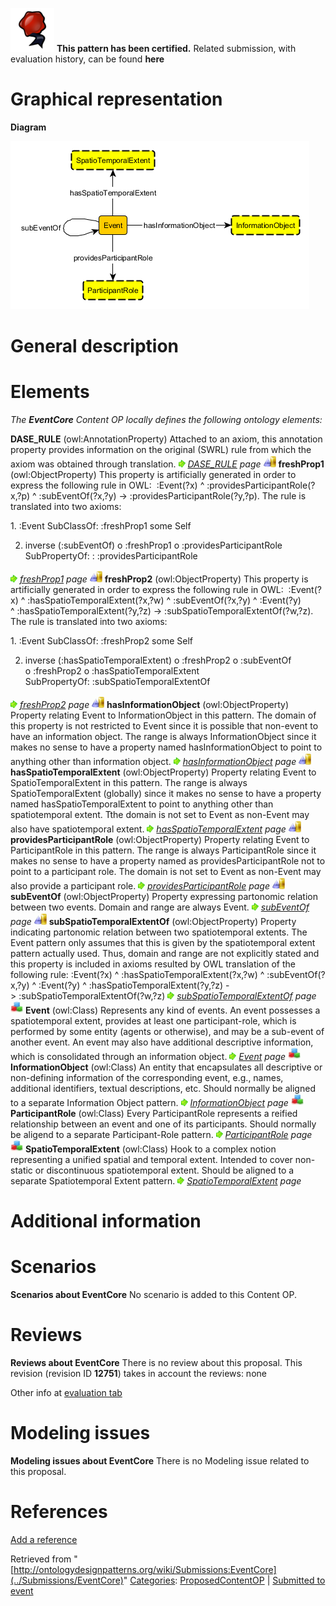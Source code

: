 [![](../images/thumb/b/b5/Certified.png/70px-Certified.png)](../Image/Certified.png "Certified.png") __This pattern has been certified.__
Related submission, with evaluation history, can be found __here__





#  Graphical representation


__Diagram__




[![Image:EventCore.png](../images/9/98/EventCore.png)](../Image/EventCore.png "Image:EventCore.png")




#  General description


  




#  Elements


_The __EventCore__ Content OP locally defines the following ontology elements:_



__DASE\_RULE__ (owl:AnnotationProperty) Attached to an axiom, this annotation property provides information on the original (SWRL) rule from which the axiom was obtained through translation. 
 [![](../images/thumb/8/87/ArrowRight.gif/11px-ArrowRight.gif)](../Image/ArrowRight.gif "ArrowRight.gif") _[DASE\_RULE](../Submissions/EventCore/DASE_RULE "Submissions:EventCore/DASE RULE") page_
[![ObjectProperty](../images/thumb/c/c3/ObjectProperty.gif/20px-ObjectProperty.gif)](../Image/ObjectProperty.gif "ObjectProperty") __freshProp1__ (owl:ObjectProperty) This property is artificially generated in order to express the following rule in OWL:  :Event(?x) ^ :providesParticipantRole(?x,?p) ^ :subEventOf(?x,?y) -> :providesParticipantRole(?y,?p). 
The rule is translated into two axioms: 


1. :Event SubClassOf: :freshProp1 some Self 


2. inverse (:subEventOf) o :freshProp1 o :providesParticipantRole SubPropertyOf: : :providesParticipantRole 



 [![](../images/thumb/8/87/ArrowRight.gif/11px-ArrowRight.gif)](../Image/ArrowRight.gif "ArrowRight.gif") _[freshProp1](../Submissions/EventCore/freshProp1 "Submissions:EventCore/freshProp1") page_
[![ObjectProperty](../images/thumb/c/c3/ObjectProperty.gif/20px-ObjectProperty.gif)](../Image/ObjectProperty.gif "ObjectProperty") __freshProp2__ (owl:ObjectProperty) This property is artificially generated in order to express the following rule in OWL:  :Event(?x) ^ :hasSpatioTemporalExtent(?x,?w) ^ :subEventOf(?x,?y) ^ :Event(?y) ^ :hasSpatioTemporalExtent(?y,?z) -> :subSpatioTemporalExtentOf(?w,?z).
The rule is translated into two axioms: 


1. :Event SubClassOf: :freshProp2 some Self 


2. inverse (:hasSpatioTemporalExtent) o :freshProp2 o :subEventOf o :freshProp2 o :hasSpatioTemporalExtent SubPropertyOf: :subSpatioTemporalExtentOf 



 [![](../images/thumb/8/87/ArrowRight.gif/11px-ArrowRight.gif)](../Image/ArrowRight.gif "ArrowRight.gif") _[freshProp2](../Submissions/EventCore/freshProp2 "Submissions:EventCore/freshProp2") page_
[![ObjectProperty](../images/thumb/c/c3/ObjectProperty.gif/20px-ObjectProperty.gif)](../Image/ObjectProperty.gif "ObjectProperty") __hasInformationObject__ (owl:ObjectProperty) Property relating Event to InformationObject in this pattern. The domain of this property is not restricted to Event since it is possible that non-event to have an information object. The range is always InformationObject since it makes no sense to have a property named hasInformationObject to point to anything other than information object. 
 [![](../images/thumb/8/87/ArrowRight.gif/11px-ArrowRight.gif)](../Image/ArrowRight.gif "ArrowRight.gif") _[hasInformationObject](../Submissions/EventCore/hasInformationObject "Submissions:EventCore/hasInformationObject") page_
[![ObjectProperty](../images/thumb/c/c3/ObjectProperty.gif/20px-ObjectProperty.gif)](../Image/ObjectProperty.gif "ObjectProperty") __hasSpatioTemporalExtent__ (owl:ObjectProperty) Property relating Event to SpatioTemporalExtent in this pattern. The range is always SpatioTemporalExtent (globally) since it makes no sense to have a property named hasSpatioTemporalExtent to point to anything other than spatiotemporal extent. Tthe domain is not set to Event as non-Event may also have spatiotemporal extent. 
 [![](../images/thumb/8/87/ArrowRight.gif/11px-ArrowRight.gif)](../Image/ArrowRight.gif "ArrowRight.gif") _[hasSpatioTemporalExtent](../Submissions/EventCore/hasSpatioTemporalExtent "Submissions:EventCore/hasSpatioTemporalExtent") page_
[![ObjectProperty](../images/thumb/c/c3/ObjectProperty.gif/20px-ObjectProperty.gif)](../Image/ObjectProperty.gif "ObjectProperty") __providesParticipantRole__ (owl:ObjectProperty) Property relating Event to ParticipantRole in this pattern. The range is always ParticipantRole since it makes no sense to have a property named as providesParticipantRole not to point to a participant role. The domain is not set to Event as non-Event may also provide a participant role. 
 [![](../images/thumb/8/87/ArrowRight.gif/11px-ArrowRight.gif)](../Image/ArrowRight.gif "ArrowRight.gif") _[providesParticipantRole](../Submissions/EventCore/providesParticipantRole "Submissions:EventCore/providesParticipantRole") page_
[![ObjectProperty](../images/thumb/c/c3/ObjectProperty.gif/20px-ObjectProperty.gif)](../Image/ObjectProperty.gif "ObjectProperty") __subEventOf__ (owl:ObjectProperty) Property expressing partonomic relation between two events. Domain and range are always Event. 
 [![](../images/thumb/8/87/ArrowRight.gif/11px-ArrowRight.gif)](../Image/ArrowRight.gif "ArrowRight.gif") _[subEventOf](../Submissions/EventCore/subEventOf "Submissions:EventCore/subEventOf") page_
[![ObjectProperty](../images/thumb/c/c3/ObjectProperty.gif/20px-ObjectProperty.gif)](../Image/ObjectProperty.gif "ObjectProperty") __subSpatioTemporalExtentOf__ (owl:ObjectProperty) Property indicating partonomic relation between two spatiotemporal extents. The Event pattern only assumes that this is given by the spatiotemporal extent pattern actually used. Thus, domain and range are not explicitly stated and this property is included in axioms resulted by OWL translation of the following rule: :Event(?x) ^ :hasSpatioTemporalExtent(?x,?w) ^ :subEventOf(?x,?y) ^ :Event(?y) ^ :hasSpatioTemporalExtent(?y,?z) -> :subSpatioTemporalExtentOf(?w,?z) 
 [![](../images/thumb/8/87/ArrowRight.gif/11px-ArrowRight.gif)](../Image/ArrowRight.gif "ArrowRight.gif") _[subSpatioTemporalExtentOf](../Submissions/EventCore/subSpatioTemporalExtentOf "Submissions:EventCore/subSpatioTemporalExtentOf") page_
[![Class](../images/thumb/2/27/Class.gif/20px-Class.gif)](../Image/Class.gif "Class") __Event__ (owl:Class) Represents any kind of events. An event possesses a spatiotemporal extent, provides at least one participant-role, which is performed by some entity (agents or otherwise), and may be a sub-event of another event. An event may also have additional descriptive information, which is consolidated through an information object. 
 [![](../images/thumb/8/87/ArrowRight.gif/11px-ArrowRight.gif)](../Image/ArrowRight.gif "ArrowRight.gif") _[Event](../Submissions/EventCore/Event "Submissions:EventCore/Event") page_
[![Class](../images/thumb/2/27/Class.gif/20px-Class.gif)](../Image/Class.gif "Class") __InformationObject__ (owl:Class) An entity that encapsulates all descriptive or non-defining information of the corresponding event, e.g., names, additional identifiers, textual descriptions, etc. Should normally be aligned to a separate Information Object pattern. 
 [![](../images/thumb/8/87/ArrowRight.gif/11px-ArrowRight.gif)](../Image/ArrowRight.gif "ArrowRight.gif") _[InformationObject](../Submissions/EventCore/InformationObject "Submissions:EventCore/InformationObject") page_
[![Class](../images/thumb/2/27/Class.gif/20px-Class.gif)](../Image/Class.gif "Class") __ParticipantRole__ (owl:Class) Every ParticipantRole represents a reified relationship between an event and one of its participants. Should normally be aligend to a separate Participant-Role pattern. 
 [![](../images/thumb/8/87/ArrowRight.gif/11px-ArrowRight.gif)](../Image/ArrowRight.gif "ArrowRight.gif") _[ParticipantRole](../Submissions/EventCore/ParticipantRole "Submissions:EventCore/ParticipantRole") page_
[![Class](../images/thumb/2/27/Class.gif/20px-Class.gif)](../Image/Class.gif "Class") __SpatioTemporalExtent__ (owl:Class) Hook to a complex notion representing a unified spatial and temporal extent. Intended to cover non-static or discontinuous spatiotemporal extent. Should be aligned to a separate Spatiotemporal Extent pattern. 
 [![](../images/thumb/8/87/ArrowRight.gif/11px-ArrowRight.gif)](../Image/ArrowRight.gif "ArrowRight.gif") _[SpatioTemporalExtent](../Submissions/EventCore/SpatioTemporalExtent "Submissions:EventCore/SpatioTemporalExtent") page_
#  Additional information


#  Scenarios



__Scenarios about EventCore__
No scenario is added to this Content OP.




#  Reviews



__Reviews about EventCore__
There is no review about this proposal.
This revision (revision ID __12751__) takes in account the reviews: none


Other info at [evaluation tab](http://ontologydesignpatterns.org/wiki/index.php?title=Submissions:EventCore&action=evaluation "http://ontologydesignpatterns.org/wiki/index.php?title=Submissions:EventCore&action=evaluation")




  




#  Modeling issues



__Modeling issues about EventCore__
There is no Modeling issue related to this proposal.




  




#  References


[Add a reference](index.php@title=Odp%253AAdd_reference&subject=../Submissions/EventCore "http://ontologydesignpatterns.org/wiki/index.php?title=Odp:Add_reference&subject=Submissions%3AEventCore")


  






Retrieved from "[http://ontologydesignpatterns.org/wiki/Submissions:EventCore](../Submissions/EventCore)"
 [Categories](http://ontologydesignpatterns.org/wiki/Special:Categories "Special:Categories"): [ProposedContentOP](../Category/ProposedContentOP "Category:ProposedContentOP") | [Submitted to event](../Category/Submitted_to_event "Category:Submitted to event")